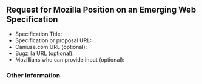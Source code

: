 
## Request for Mozilla Position on an Emerging Web Specification

* Specification Title: 
* Specification or proposal URL: 
* Caniuse.com URL (optional): 
* Bugzilla URL (optional): 
* Mozillians who can provide input (optional): 

### Other information


